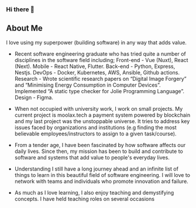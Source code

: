 ### Hi there 👋

<!--
**Danielatonge/danielatonge** is a ✨ _special_ ✨ repository because its `README.md` (this file) appears on your GitHub profile.

Here are some ideas to get you started:

- 🔭 I’m currently working on ...
- 🌱 I’m currently learning ...
- 👯 I’m looking to collaborate on ...
- 🤔 I’m looking for help with ...
- 💬 Ask me about ...
- 📫 How to reach me: ...

-->
## About Me

I love using my superpower (building software) in any way that adds value.

+ Recent software engineering graduate who has tried quite a number of disciplines in the software field including;
 Front-end - Vue (Nuxt), React (Next).
 Mobile - React Native, Flutter.
 Back-end - Python, Express, Nestjs.
 DevOps - Docker, Kubernetes, AWS, Ansible, Github actions.
 Research - Wrote scientific research papers on “Digital Image Forgery” and “Minimising Energy Consumption in Computer Devices”. Implemented “A static type checker for Jolie Programming Language”.
 Design - Figma.

+ When not occupied with university work, I work on small projects. My current project is moolax.tech a payment system powered by blockchain and my last project was the unstoppable universe. It tries to address key issues faced by organizations and institutions (e.g finding the most believable employees/instructors to assign to a given task/course).

+ From a tender age, I have been fascinated by how software affects our daily lives. Since then, my mission has been to build and contribute to software and systems that add value to people's everyday lives.

+ Understanding I still have a long journey ahead and an infinite list of things to learn in this beautiful field of software engineering. I will love to network with teams and individuals who promote innovation and failure.

+ As much as I love learning, I also enjoy teaching and demystifying concepts. I have held teaching roles on several occasions
